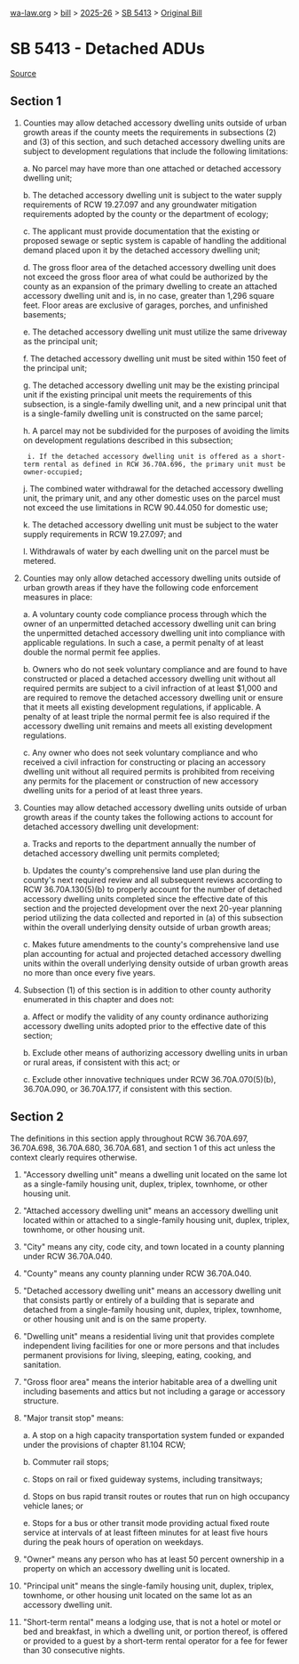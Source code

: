 [wa-law.org](/) > [bill](/bill/) > [2025-26](/bill/2025-26/) > [SB 5413](/bill/2025-26/sb/5413/) > [Original Bill](/bill/2025-26/sb/5413/1/)

# SB 5413 - Detached ADUs

[Source](http://lawfilesext.leg.wa.gov/biennium/2025-26/Pdf/Bills/Senate%20Bills/5413.pdf)

## Section 1
1. Counties may allow detached accessory dwelling units outside of urban growth areas if the county meets the requirements in subsections (2) and (3) of this section, and such detached accessory dwelling units are subject to development regulations that include the following limitations:

    a. No parcel may have more than one attached or detached accessory dwelling unit;

    b. The detached accessory dwelling unit is subject to the water supply requirements of RCW 19.27.097 and any groundwater mitigation requirements adopted by the county or the department of ecology;

    c. The applicant must provide documentation that the existing or proposed sewage or septic system is capable of handling the additional demand placed upon it by the detached accessory dwelling unit;

    d. The gross floor area of the detached accessory dwelling unit does not exceed the gross floor area of what could be authorized by the county as an expansion of the primary dwelling to create an attached accessory dwelling unit and is, in no case, greater than 1,296 square feet. Floor areas are exclusive of garages, porches, and unfinished basements;

    e. The detached accessory dwelling unit must utilize the same driveway as the principal unit;

    f. The detached accessory dwelling unit must be sited within 150 feet of the principal unit;

    g. The detached accessory dwelling unit may be the existing principal unit if the existing principal unit meets the requirements of this subsection, is a single-family dwelling unit, and a new principal unit that is a single-family dwelling unit is constructed on the same parcel;

    h. A parcel may not be subdivided for the purposes of avoiding the limits on development regulations described in this subsection;

        i. If the detached accessory dwelling unit is offered as a short-term rental as defined in RCW 36.70A.696, the primary unit must be owner-occupied;

    j. The combined water withdrawal for the detached accessory dwelling unit, the primary unit, and any other domestic uses on the parcel must not exceed the use limitations in RCW 90.44.050 for domestic use;

    k. The detached accessory dwelling unit must be subject to the water supply requirements in RCW 19.27.097; and

    l. Withdrawals of water by each dwelling unit on the parcel must be metered.

2. Counties may only allow detached accessory dwelling units outside of urban growth areas if they have the following code enforcement measures in place:

    a. A voluntary county code compliance process through which the owner of an unpermitted detached accessory dwelling unit can bring the unpermitted detached accessory dwelling unit into compliance with applicable regulations. In such a case, a permit penalty of at least double the normal permit fee applies.

    b. Owners who do not seek voluntary compliance and are found to have constructed or placed a detached accessory dwelling unit without all required permits are subject to a civil infraction of at least $1,000 and are required to remove the detached accessory dwelling unit or ensure that it meets all existing development regulations, if applicable. A penalty of at least triple the normal permit fee is also required if the accessory dwelling unit remains and meets all existing development regulations.

    c. Any owner who does not seek voluntary compliance and who received a civil infraction for constructing or placing an accessory dwelling unit without all required permits is prohibited from receiving any permits for the placement or construction of new accessory dwelling units for a period of at least three years.

3. Counties may allow detached accessory dwelling units outside of urban growth areas if the county takes the following actions to account for detached accessory dwelling unit development:

    a. Tracks and reports to the department annually the number of detached accessory dwelling unit permits completed;

    b. Updates the county's comprehensive land use plan during the county's next required review and all subsequent reviews according to RCW 36.70A.130(5)(b) to properly account for the number of detached accessory dwelling units completed since the effective date of this section and the projected development over the next 20-year planning period utilizing the data collected and reported in (a) of this subsection within the overall underlying density outside of urban growth areas;

    c. Makes future amendments to the county's comprehensive land use plan accounting for actual and projected detached accessory dwelling units within the overall underlying density outside of urban growth areas no more than once every five years.

4. Subsection (1) of this section is in addition to other county authority enumerated in this chapter and does not:

    a. Affect or modify the validity of any county ordinance authorizing accessory dwelling units adopted prior to the effective date of this section;

    b. Exclude other means of authorizing accessory dwelling units in urban or rural areas, if consistent with this act; or

    c. Exclude other innovative techniques under RCW 36.70A.070(5)(b), 36.70A.090, or 36.70A.177, if consistent with this section.

## Section 2
The definitions in this section apply throughout RCW 36.70A.697, 36.70A.698, 36.70A.680,  36.70A.681, and section 1 of this act unless the context clearly requires otherwise.

1. "Accessory dwelling unit" means a dwelling unit located on the same lot as a single-family housing unit, duplex, triplex, townhome, or other housing unit.

2. "Attached accessory dwelling unit" means an accessory dwelling unit located within or attached to a single-family housing unit, duplex, triplex, townhome, or other housing unit.

3. "City" means any city, code city, and town located in a county planning under RCW 36.70A.040.

4. "County" means any county planning under RCW 36.70A.040.

5. "Detached accessory dwelling unit" means an accessory dwelling unit that consists partly or entirely of a building that is separate and detached from a single-family housing unit, duplex, triplex, townhome, or other housing unit and is on the same property.

6. "Dwelling unit" means a residential living unit that provides complete independent living facilities for one or more persons and that includes permanent provisions for living, sleeping, eating, cooking, and sanitation.

7. "Gross floor area" means the interior habitable area of a dwelling unit including basements and attics but not including a garage or accessory structure.

8. "Major transit stop" means:

    a. A stop on a high capacity transportation system funded or expanded under the provisions of chapter 81.104 RCW;

    b. Commuter rail stops;

    c. Stops on rail or fixed guideway systems, including transitways;

    d. Stops on bus rapid transit routes or routes that run on high occupancy vehicle lanes; or

    e. Stops for a bus or other transit mode providing actual fixed route service at intervals of at least fifteen minutes for at least five hours during the peak hours of operation on weekdays.

9. "Owner" means any person who has at least 50 percent ownership in a property on which an accessory dwelling unit is located.

10. "Principal unit" means the single-family housing unit, duplex, triplex, townhome, or other housing unit located on the same lot as an accessory dwelling unit.

11. "Short-term rental" means a lodging use, that is not a hotel or motel or bed and breakfast, in which a dwelling unit, or portion thereof, is offered or provided to a guest by a short-term rental operator for a fee for fewer than 30 consecutive nights.
